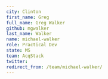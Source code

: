 ```yaml
---
city: Clinton
first_name: Greg
full_name: Greg Walker
github: mgwalker
last_name: Walker
name: michael-walker
role: Practical Dev
state: MS
team: AcqStack
twitter: 
redirect_from: /team/michael-walker/
---
```

